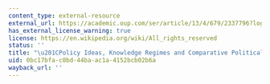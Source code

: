 ```yaml
---
content_type: external-resource
external_url: https://academic.oup.com/ser/article/13/4/679/2337796?login=true
has_external_license_warning: true
license: https://en.wikipedia.org/wiki/All_rights_reserved
status: ''
title: "\u201CPolicy Ideas, Knowledge Regimes and Comparative Political Economy.\u201D"
uid: 0bc17bfa-c0bd-44ba-ac1a-4152bcb02b6a
wayback_url: ''
---
```

